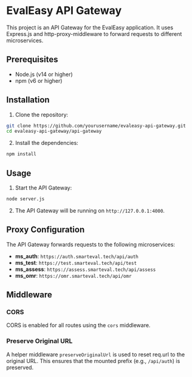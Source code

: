 # EvalEasy API Gateway

This project is an API Gateway for the EvalEasy application. It uses Express.js and http-proxy-middleware to forward requests to different microservices.

## Prerequisites

- Node.js (v14 or higher)
- npm (v6 or higher)

## Installation

1. Clone the repository:

```sh
git clone https://github.com/yourusername/evaleasy-api-gateway.git
cd evaleasy-api-gateway/api-gateway
```

2. Install the dependencies:

```sh
npm install
```

## Usage

1. Start the API Gateway:

```sh
node server.js
```

2. The API Gateway will be running on `http://127.0.0.1:4000`.

## Proxy Configuration

The API Gateway forwards requests to the following microservices:

- **ms_auth**: `https://auth.smarteval.tech/api/auth`
- **ms_test**: `https://test.smarteval.tech/api/test`
- **ms_assess**: `https://assess.smarteval.tech/api/assess`
- **ms_omr**: `https://omr.smarteval.tech/api/omr`

## Middleware

### CORS

CORS is enabled for all routes using the `cors` middleware.

### Preserve Original URL

A helper middleware `preserveOriginalUrl` is used to reset req.url to the original URL. This ensures that the mounted prefix (e.g., `/api/auth`) is preserved.
